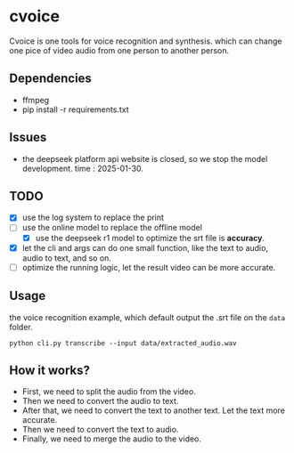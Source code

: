 # cvoice

Cvoice is one tools for voice recognition and synthesis. which can change one pice of video audio from one person to another person.

## Dependencies

- ffmpeg
- pip install -r requirements.txt

## Issues

- the deepseek platform api website is closed, so we stop the model development. time : 2025-01-30.  

## TODO

- [x] use the log system to replace the print
- [ ] use the online model to replace the offline model
  - [x] use the deepseek r1 model to optimize the srt file is **accuracy**.
- [x] let the cli and args can do one small function, like the text to audio, audio to text, and so on.
- [ ] optimize the running logic, let the result video can be more accurate.

## Usage

the voice recognition example, which default output the .srt file on the `data` folder.

```shell
python cli.py transcribe --input data/extracted_audio.wav
```

## How it works?

- First, we need to split the audio from the video.
- Then we need to convert the audio to text.
- After that, we need to convert the text to another text. Let the text more accurate.
- Then we need to convert the text to audio.
- Finally, we need to merge the audio to the video.
